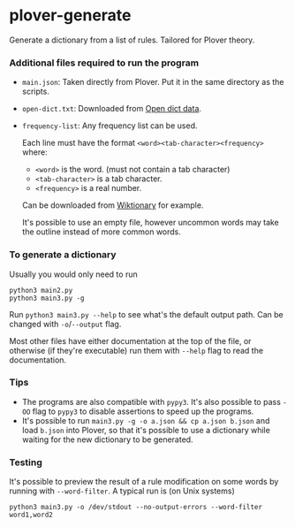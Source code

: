 # plover-generate
Generate a dictionary from a list of rules. Tailored for Plover theory.

### Additional files required to run the program

* `main.json`: Taken directly from Plover. Put it in the same directory as the scripts.
* `open-dict.txt`: Downloaded from [Open dict data](https://github.com/open-dict-data/ipa-dict).
* `frequency-list`: Any frequency list can be used.

   Each line must have the format `<word><tab-character><frequency>` where:

   * `<word>` is the word. (must not contain a tab character)
   * `<tab-character>` is a tab character.
   * `<frequency>` is a real number.

   Can be downloaded from [Wiktionary](https://en.wiktionary.org/wiki/Wiktionary:Frequency_lists/PG/2006/04/1-10000) for example.

   It's possible to use an empty file, however uncommon words may take the outline instead of more common words.

### To generate a dictionary

Usually you would only need to run

    python3 main2.py
    python3 main3.py -g

Run `python3 main3.py --help` to see what's the default output path. Can be changed with `-o`/`--output` flag.

Most other files have either documentation at the top of the file, or otherwise (if they're executable)
run them with `--help` flag to read the documentation.

### Tips

* The programs are also compatible with `pypy3`. It's also possible to pass `-OO` flag to `pypy3` to
disable assertions to speed up the programs.
* It's possible to run `main3.py -g -o a.json && cp a.json b.json` and load `b.json`
into Plover, so that it's possible to use a dictionary while waiting for the new dictionary to be
generated.

### Testing

It's possible to preview the result of a rule modification on some words by running with
`--word-filter`. A typical run is (on Unix systems)

    python3 main3.py -o /dev/stdout --no-output-errors --word-filter word1,word2
